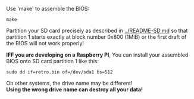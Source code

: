 

Use 'make' to assemble the BIOS:
```
make
```

Partition your SD card precisely as described in [../README-SD.md](../README-SD.md) 
so that partition 1 starts exactly at block number 0x800 (1MiB) or the first draft 
of the BIOS will not work properly!

**IFF you are developing on a Raspberry PI**, You can install your assembled BIOS 
onto SD card partition 1 like this:

```
sudo dd if=retro.bin of=/dev/sda1 bs=512
```

On other systems, the drive name may be different!  
**Using the wrong drive name can destroy all your data!**
